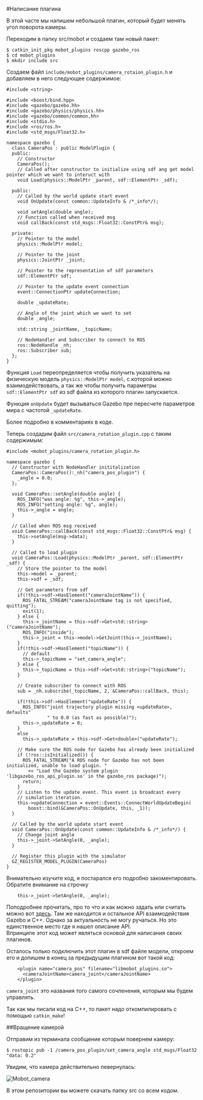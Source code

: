 #Написание плагина

В этой часте мы напишем небольшой плагин, который будет менять угол поворота камеры.

Переходим в папку src/mobot и создаем там новый пакет:
~~~~
$ catkin_init_pkg mobot_plugins roscpp gazebo_ros
$ cd mobot_plugins
$ mkdir include src
~~~~
Создаем файл `include/mobot_plugins/camera_rotaion_plugin.h` и добавляем в него следующее содержимое:
~~~~
#include <string>

#include <boost/bind.hpp>
#include <gazebo/gazebo.hh>
#include <gazebo/physics/physics.hh>
#include <gazebo/common/common.hh>
#include <stdio.h>
#include <ros/ros.h>
#include <std_msgs/Float32.h>

namespace gazebo {
  class CameraPos : public ModelPlugin {
  public:
    // Constructor
    CameraPos();
    // Called after constructor to initialize using sdf ang get model pointer which we want to interuct with
    void Load(physics::ModelPtr _parent, sdf::ElementPtr _sdf);

  public:   
    // Called by the world update start event
    void OnUpdate(const common::UpdateInfo & /*_info*/);

    void setAngle(double angle);  
    // Function called when received msg
    void callBack(const std_msgs::Float32::ConstPtr& msg);

  private:
    // Pointer to the model
    physics::ModelPtr model;

    // Pointer to the joint 
    physics::JointPtr _joint;

    // Pointer to the representation of sdf parameters
    sdf::ElementPtr sdf;

    // Pointer to the update event connection
    event::ConnectionPtr updateConnection;

    double _updateRate;	
    
    // Angle of the joint which we want to set
    double _angle;

    std::string _jointName, _topicName;
   
    // NodeHandler and Subscriber to connect to ROS
    ros::NodeHandle _nh;
    ros::Subscriber sub;
  };
}
~~~~
Функция `Load` переопределяется чтобы получить указатель на физическую модель `physics::ModelPtr model`, с которой можно взаимодействовать, а так же чтобы получить параметры `sdf::ElementPtr sdf` из sdf файла из которого плагин запускается.

Функция `onUpdate` будет вызываться Gazebo пре пересчете параметров мира с частотой `_updateRate`.

Более подробно в комментариях в коде.

Теперь создадим файл `src/camera_rotation_plugin.cpp` с таким содержимым:
~~~~
#include <mobot_plugins/camera_rotation_plugin.h>

namespace gazebo {
  // Constructor with NodeHandler inititalization 
  CameraPos::CameraPos():_nh("camera_pos_plugin") {
  	_angle = 0.0;
  };

  void CameraPos::setAngle(double angle) {
    ROS_INFO("was angle: %g", this->_angle);
    ROS_INFO("setting angle: %g", angle);
    this->_angle = angle;
  }

  // Called when ROS msg received
  void CameraPos::callBack(const std_msgs::Float32::ConstPtr& msg) {    
    this->setAngle(msg->data);
  }

  // Called to load plugin
  void CameraPos::Load(physics::ModelPtr _parent, sdf::ElementPtr _sdf) {
    // Store the pointer to the model
    this->model = _parent;
    this->sdf = _sdf;

    // Get parameters from sdf
    if(!this->sdf->HasElement("cameraJointName")) {
      ROS_FATAL_STREAM("cameraJointName tag is not specified, quitting");
      exit(1);
    } else {
      this->_jointName = this->sdf->Get<std::string>("cameraJointName");
      ROS_INFO("inside");
      this->_joint = this->model->GetJoint(this->_jointName);
    }
    if(!this->sdf->HasElement("topicName")) {
      // default
      this->_topicName = "set_camera_angle";
    } else {
      this->_topicName = this->sdf->Get<std::string>("topicName");
    }

    // Create subscriber to connect with ROS
    sub = _nh.subscribe(_topicName, 2, &CameraPos::callBack, this);
    
    if(!this->sdf->HasElement("updateRate")) {
      ROS_INFO("joint trajectory plugin missing <updateRate>, defaults"
               " to 0.0 (as fast as possible)");
      this->_updateRate = 0;
    }
    else
      this->_updateRate = this->sdf->Get<double>("updateRate");

    // Make sure the ROS node for Gazebo has already been initialized
    if (!ros::isInitialized()) {
      ROS_FATAL_STREAM("A ROS node for Gazebo has not been initialized, unable to load plugin. "
        << "Load the Gazebo system plugin 'libgazebo_ros_api_plugin.so' in the gazebo_ros package)");
      return;
    }
    // Listen to the update event. This event is broadcast every
    // simulation iteration.
    this->updateConnection = event::Events::ConnectWorldUpdateBegin(
        boost::bind(&CameraPos::OnUpdate, this, _1));
  }

  // Called by the world update start event
  void CameraPos::OnUpdate(const common::UpdateInfo & /*_info*/) {
    // Change joint angle
    this->_joint->SetAngle(0, _angle);
  }

  // Register this plugin with the simulator
  GZ_REGISTER_MODEL_PLUGIN(CameraPos)
}
~~~~
Внимательно изучите код, я постарался его подробно закоментировать.
Обратите внимание на строчку
~~~~
	this->_joint->SetAngle(0, _angle);
~~~~
Поподробнее прочитать, про то что и как можно задать или считать можно вот [здесь](https://osrf-distributions.s3.amazonaws.com/gazebo/api/dev/classgazebo_1_1physics_1_1Joint.html).
Там же находится и остальное API взаимодействия Gazebo и C++. Однако за актуальность не могу ручаться. Но это единственное место где я нашел описание API.  
Впринципе этот код может являться основой для написания своих плагинов.

Осталось только подключить этот плагин в sdf файле модели, откроем его и допишем в конец за предыдущим плагином вот такой код:
~~~~
    <plugin name="camera_pos" filename="libmobot_plugins.so">
      <cameraJointName>camera_joint</cameraJointName>
    </plugin>
~~~~
`camera_joint` это названия того самого сочленения, которым мы будем управлять.

Так как мы писали код на C++, то пакет надо откомпилировать с помощью `catkin_make`!

##Вращение камерой

Отправим из терминала сообщение которым повернем камеру:
~~~~
$ rostopic pub -1 /camera_pos_plugin/set_camera_angle std_msgs/Float32 "data: 0.2"
~~~~
Увидим, что камера действительно певернулась: 

![Mobot_camera](/figs/model_camera_rotated.png)

В этом репозитории вы можете скачать папку src со всем кодом.

